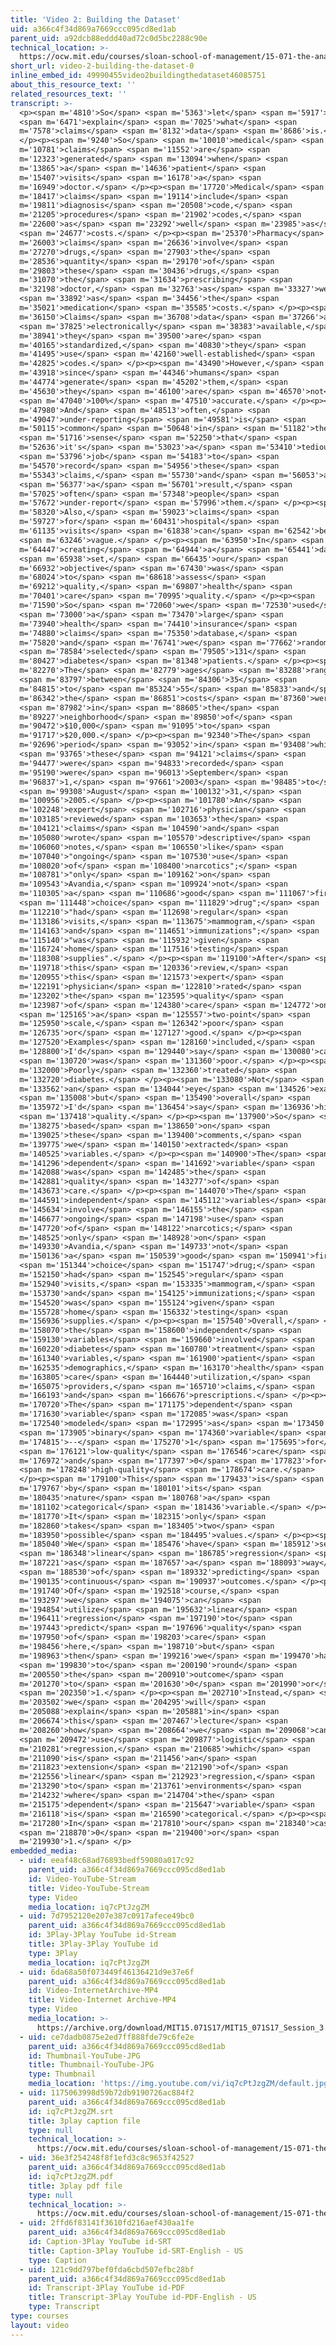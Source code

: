 ```yaml
---
title: 'Video 2: Building the Dataset'
uid: a366c4f34d869a7669ccc095cd8ed1ab
parent_uid: a92dcb88eddd40ad72c0d5bc2288c90e
technical_location: >-
  https://ocw.mit.edu/courses/sloan-school-of-management/15-071-the-analytics-edge-spring-2017/logistic-regression/modeling-the-expert-an-introduction-to-logistic-regression/video-2-building-the-dataset/video-2-building-the-dataset-0
short_url: video-2-building-the-dataset-0
inline_embed_id: 49990455video2buildingthedataset46085751
about_this_resource_text: ''
related_resources_text: ''
transcript: >-
  <p><span m='4810'>So</span> <span m='5363'>let</span> <span m='5917'>us</span>
  <span m='6471'>explain</span> <span m='7025'>what</span> <span
  m='7578'>claims</span> <span m='8132'>data</span> <span m='8686'>is.</span>
  </p><p><span m='9240'>So</span> <span m='10010'>medical</span> <span
  m='10781'>claims</span> <span m='11552'>are</span> <span
  m='12323'>generated</span> <span m='13094'>when</span> <span
  m='13865'>a</span> <span m='14636'>patient</span> <span
  m='15407'>visits</span> <span m='16178'>a</span> <span
  m='16949'>doctor.</span> </p><p><span m='17720'>Medical</span> <span
  m='18417'>claims</span> <span m='19114'>include</span> <span
  m='19811'>diagnosis</span> <span m='20508'>code,</span> <span
  m='21205'>procedures</span> <span m='21902'>codes,</span> <span
  m='22600'>as</span> <span m='23292'>well</span> <span m='23985'>as</span>
  <span m='24677'>costs.</span> </p><p><span m='25370'>Pharmacy</span> <span
  m='26003'>claims</span> <span m='26636'>involve</span> <span
  m='27270'>drugs,</span> <span m='27903'>the</span> <span
  m='28536'>quantity</span> <span m='29170'>of</span> <span
  m='29803'>these</span> <span m='30436'>drugs,</span> <span
  m='31070'>the</span> <span m='31634'>prescribing</span> <span
  m='32198'>doctor,</span> <span m='32763'>as</span> <span m='33327'>well</span>
  <span m='33892'>as</span> <span m='34456'>the</span> <span
  m='35021'>medication</span> <span m='35585'>costs.</span> </p><p><span
  m='36150'>Claims</span> <span m='36708'>data</span> <span m='37266'>are</span>
  <span m='37825'>electronically</span> <span m='38383'>available,</span> <span
  m='38941'>they</span> <span m='39500'>are</span> <span
  m='40165'>standardized,</span> <span m='40830'>they</span> <span
  m='41495'>use</span> <span m='42160'>well-established</span> <span
  m='42825'>codes.</span> </p><p><span m='43490'>However,</span> <span
  m='43918'>since</span> <span m='44346'>humans</span> <span
  m='44774'>generate</span> <span m='45202'>them,</span> <span
  m='45630'>they</span> <span m='46100'>are</span> <span m='46570'>not</span>
  <span m='47040'>100%</span> <span m='47510'>accurate.</span> </p><p><span
  m='47980'>And</span> <span m='48513'>often,</span> <span
  m='49047'>under-reporting</span> <span m='49581'>is</span> <span
  m='50115'>common</span> <span m='50648'>in</span> <span m='51182'>the</span>
  <span m='51716'>sense</span> <span m='52250'>that</span> <span
  m='52636'>it's</span> <span m='53023'>a</span> <span m='53410'>tedious</span>
  <span m='53796'>job</span> <span m='54183'>to</span> <span
  m='54570'>record</span> <span m='54956'>these</span> <span
  m='55343'>claims,</span> <span m='55730'>and</span> <span m='56053'>as</span>
  <span m='56377'>a</span> <span m='56701'>result,</span> <span
  m='57025'>often</span> <span m='57348'>people</span> <span
  m='57672'>under-report</span> <span m='57996'>them.</span> </p><p><span
  m='58320'>Also,</span> <span m='59023'>claims</span> <span
  m='59727'>for</span> <span m='60431'>hospital</span> <span
  m='61135'>visits</span> <span m='61838'>can</span> <span m='62542'>be</span>
  <span m='63246'>vague.</span> </p><p><span m='63950'>In</span> <span
  m='64447'>creating</span> <span m='64944'>a</span> <span m='65441'>data</span>
  <span m='65938'>set,</span> <span m='66435'>our</span> <span
  m='66932'>objective</span> <span m='67430'>was</span> <span
  m='68024'>to</span> <span m='68618'>assess</span> <span
  m='69212'>quality,</span> <span m='69807'>health</span> <span
  m='70401'>care</span> <span m='70995'>quality.</span> </p><p><span
  m='71590'>So</span> <span m='72060'>we</span> <span m='72530'>used</span>
  <span m='73000'>a</span> <span m='73470'>large</span> <span
  m='73940'>health</span> <span m='74410'>insurance</span> <span
  m='74880'>claims</span> <span m='75350'>database,</span> <span
  m='75820'>and</span> <span m='76741'>we</span> <span m='77662'>randomly</span>
  <span m='78584'>selected</span> <span m='79505'>131</span> <span
  m='80427'>diabetes</span> <span m='81348'>patients.</span> </p><p><span
  m='82270'>The</span> <span m='82779'>ages</span> <span m='83288'>ranged</span>
  <span m='83797'>between</span> <span m='84306'>35</span> <span
  m='84815'>to</span> <span m='85324'>55</span> <span m='85833'>and</span> <span
  m='86342'>the</span> <span m='86851'>costs</span> <span m='87360'>were</span>
  <span m='87982'>in</span> <span m='88605'>the</span> <span
  m='89227'>neighborhood</span> <span m='89850'>of</span> <span
  m='90472'>$10,000</span> <span m='91095'>to</span> <span
  m='91717'>$20,000.</span> </p><p><span m='92340'>The</span> <span
  m='92696'>period</span> <span m='93052'>in</span> <span m='93408'>which</span>
  <span m='93765'>these</span> <span m='94121'>claims</span> <span
  m='94477'>were</span> <span m='94833'>recorded</span> <span
  m='95190'>were</span> <span m='96013'>September</span> <span
  m='96837'>1,</span> <span m='97661'>2003</span> <span m='98485'>to</span>
  <span m='99308'>August</span> <span m='100132'>31,</span> <span
  m='100956'>2005.</span> </p><p><span m='101780'>An</span> <span
  m='102248'>expert</span> <span m='102716'>physician</span> <span
  m='103185'>reviewed</span> <span m='103653'>the</span> <span
  m='104121'>claims</span> <span m='104590'>and</span> <span
  m='105080'>wrote</span> <span m='105570'>descriptive</span> <span
  m='106060'>notes,</span> <span m='106550'>like</span> <span
  m='107040'>"ongoing</span> <span m='107530'>use</span> <span
  m='108020'>of</span> <span m='108400'>narcotics";</span> <span
  m='108781'>"only</span> <span m='109162'>on</span> <span
  m='109543'>Avandia,</span> <span m='109924'>not</span> <span
  m='110305'>a</span> <span m='110686'>good</span> <span m='111067'>first</span>
  <span m='111448'>choice</span> <span m='111829'>drug";</span> <span
  m='112210'>"had</span> <span m='112698'>regular</span> <span
  m='113186'>visits,</span> <span m='113675'>mammogram,</span> <span
  m='114163'>and</span> <span m='114651'>immunizations";</span> <span
  m='115140'>"was</span> <span m='115932'>given</span> <span
  m='116724'>home</span> <span m='117516'>testing</span> <span
  m='118308'>supplies".</span> </p><p><span m='119100'>After</span> <span
  m='119718'>this</span> <span m='120336'>review,</span> <span
  m='120955'>this</span> <span m='121573'>expert</span> <span
  m='122191'>physician</span> <span m='122810'>rated</span> <span
  m='123202'>the</span> <span m='123595'>quality</span> <span
  m='123987'>of</span> <span m='124380'>care</span> <span m='124772'>on</span>
  <span m='125165'>a</span> <span m='125557'>two-point</span> <span
  m='125950'>scale,</span> <span m='126342'>poor</span> <span
  m='126735'>or</span> <span m='127127'>good.</span> </p><p><span
  m='127520'>Examples</span> <span m='128160'>included,</span> <span
  m='128800'>I'd</span> <span m='129440'>say</span> <span m='130080'>care</span>
  <span m='130720'>was</span> <span m='131360'>poor.</span> </p><p><span
  m='132000'>Poorly</span> <span m='132360'>treated</span> <span
  m='132720'>diabetes.</span> </p><p><span m='133080'>Not</span> <span
  m='133562'>an</span> <span m='134044'>eye</span> <span m='134526'>exam,</span>
  <span m='135008'>but</span> <span m='135490'>overall</span> <span
  m='135972'>I'd</span> <span m='136454'>say</span> <span m='136936'>high</span>
  <span m='137418'>quality.</span> </p><p><span m='137900'>So</span> <span
  m='138275'>based</span> <span m='138650'>on</span> <span
  m='139025'>these</span> <span m='139400'>comments,</span> <span
  m='139775'>we</span> <span m='140150'>extracted</span> <span
  m='140525'>variables.</span> </p><p><span m='140900'>The</span> <span
  m='141296'>dependent</span> <span m='141692'>variable</span> <span
  m='142088'>was</span> <span m='142485'>the</span> <span
  m='142881'>quality</span> <span m='143277'>of</span> <span
  m='143673'>care.</span> </p><p><span m='144070'>The</span> <span
  m='144591'>independent</span> <span m='145112'>variables</span> <span
  m='145634'>involve</span> <span m='146155'>the</span> <span
  m='146677'>ongoing</span> <span m='147198'>use</span> <span
  m='147720'>of</span> <span m='148122'>narcotics;</span> <span
  m='148525'>only</span> <span m='148928'>on</span> <span
  m='149330'>Avandia,</span> <span m='149733'>not</span> <span
  m='150136'>a</span> <span m='150539'>good</span> <span m='150941'>first</span>
  <span m='151344'>choice</span> <span m='151747'>drug;</span> <span
  m='152150'>had</span> <span m='152545'>regular</span> <span
  m='152940'>visits,</span> <span m='153335'>mammogram,</span> <span
  m='153730'>and</span> <span m='154125'>immunizations;</span> <span
  m='154520'>was</span> <span m='155124'>given</span> <span
  m='155728'>home</span> <span m='156332'>testing</span> <span
  m='156936'>supplies.</span> </p><p><span m='157540'>Overall,</span> <span
  m='158070'>the</span> <span m='158600'>independent</span> <span
  m='159130'>variables</span> <span m='159660'>involved</span> <span
  m='160220'>diabetes</span> <span m='160780'>treatment</span> <span
  m='161340'>variables,</span> <span m='161900'>patient</span> <span
  m='162535'>demographics,</span> <span m='163170'>health</span> <span
  m='163805'>care</span> <span m='164440'>utilization,</span> <span
  m='165075'>providers,</span> <span m='165710'>claims,</span> <span
  m='166193'>and</span> <span m='166676'>prescriptions.</span> </p><p><span
  m='170720'>The</span> <span m='171175'>dependent</span> <span
  m='171630'>variable</span> <span m='172085'>was</span> <span
  m='172540'>modeled</span> <span m='172995'>as</span> <span m='173450'>a</span>
  <span m='173905'>binary</span> <span m='174360'>variable</span> <span
  m='174815'>--</span> <span m='175270'>1</span> <span m='175695'>for</span>
  <span m='176121'>low-quality</span> <span m='176546'>care</span> <span
  m='176972'>and</span> <span m='177397'>0</span> <span m='177823'>for</span>
  <span m='178248'>high-quality</span> <span m='178674'>care.</span>
  </p><p><span m='179100'>This</span> <span m='179433'>is</span> <span
  m='179767'>by</span> <span m='180101'>its</span> <span
  m='180435'>nature</span> <span m='180768'>a</span> <span
  m='181102'>categorical</span> <span m='181436'>variable.</span> </p><p><span
  m='181770'>It</span> <span m='182315'>only</span> <span
  m='182860'>takes</span> <span m='183405'>two</span> <span
  m='183950'>possible</span> <span m='184495'>values.</span> </p><p><span
  m='185040'>We</span> <span m='185476'>have</span> <span m='185912'>seen</span>
  <span m='186348'>linear</span> <span m='186785'>regression</span> <span
  m='187221'>as</span> <span m='187657'>a</span> <span m='188093'>way</span>
  <span m='188530'>of</span> <span m='189332'>predicting</span> <span
  m='190135'>continuous</span> <span m='190937'>outcomes.</span> </p><p><span
  m='191740'>Of</span> <span m='192518'>course,</span> <span
  m='193297'>we</span> <span m='194075'>can</span> <span
  m='194854'>utilize</span> <span m='195632'>linear</span> <span
  m='196411'>regression</span> <span m='197190'>to</span> <span
  m='197443'>predict</span> <span m='197696'>quality</span> <span
  m='197950'>of</span> <span m='198203'>care</span> <span
  m='198456'>here,</span> <span m='198710'>but</span> <span
  m='198963'>then</span> <span m='199216'>we</span> <span m='199470'>have</span>
  <span m='199830'>to</span> <span m='200190'>round</span> <span
  m='200550'>the</span> <span m='200910'>outcome</span> <span
  m='201270'>to</span> <span m='201630'>0</span> <span m='201990'>or</span>
  <span m='202350'>1.</span> </p><p><span m='202710'>Instead,</span> <span
  m='203502'>we</span> <span m='204295'>will</span> <span
  m='205088'>explain</span> <span m='205881'>in</span> <span
  m='206674'>this</span> <span m='207467'>lecture</span> <span
  m='208260'>how</span> <span m='208664'>we</span> <span m='209068'>can</span>
  <span m='209472'>use</span> <span m='209877'>logistic</span> <span
  m='210281'>regression,</span> <span m='210685'>which</span> <span
  m='211090'>is</span> <span m='211456'>an</span> <span
  m='211823'>extension</span> <span m='212190'>of</span> <span
  m='212556'>linear</span> <span m='212923'>regression,</span> <span
  m='213290'>to</span> <span m='213761'>environments</span> <span
  m='214232'>where</span> <span m='214704'>the</span> <span
  m='215175'>dependent</span> <span m='215647'>variable</span> <span
  m='216118'>is</span> <span m='216590'>categorical.</span> </p><p><span
  m='217280'>In</span> <span m='217810'>our</span> <span m='218340'>case,</span>
  <span m='218870'>0</span> <span m='219400'>or</span> <span
  m='219930'>1.</span> </p>
embedded_media:
  - uid: eeaf48c68ad76893bedf59080a017c92
    parent_uid: a366c4f34d869a7669ccc095cd8ed1ab
    id: Video-YouTube-Stream
    title: Video-YouTube-Stream
    type: Video
    media_location: iq7cPtJzgZM
  - uid: 7d7952120e207e387c0917afece49bc0
    parent_uid: a366c4f34d869a7669ccc095cd8ed1ab
    id: 3Play-3Play YouTube id-Stream
    title: 3Play-3Play YouTube id
    type: 3Play
    media_location: iq7cPtJzgZM
  - uid: 6da68a50f073449f46136421d9e37e6f
    parent_uid: a366c4f34d869a7669ccc095cd8ed1ab
    id: Video-InternetArchive-MP4
    title: Video-Internet Archive-MP4
    type: Video
    media_location: >-
      https://archive.org/download/MIT15.071S17/MIT15_071S17_Session_3.2.02_300k.mp4
  - uid: ce7dadb0875e2ed7ff888fde79c6fe2e
    parent_uid: a366c4f34d869a7669ccc095cd8ed1ab
    id: Thumbnail-YouTube-JPG
    title: Thumbnail-YouTube-JPG
    type: Thumbnail
    media_location: 'https://img.youtube.com/vi/iq7cPtJzgZM/default.jpg'
  - uid: 1175063998d59b72db9190726ac884f2
    parent_uid: a366c4f34d869a7669ccc095cd8ed1ab
    id: iq7cPtJzgZM.srt
    title: 3play caption file
    type: null
    technical_location: >-
      https://ocw.mit.edu/courses/sloan-school-of-management/15-071-the-analytics-edge-spring-2017/logistic-regression/modeling-the-expert-an-introduction-to-logistic-regression/video-2-building-the-dataset/video-2-building-the-dataset-0/iq7cPtJzgZM.srt
  - uid: 36e3f254248f8f1efd3c8c9653f42527
    parent_uid: a366c4f34d869a7669ccc095cd8ed1ab
    id: iq7cPtJzgZM.pdf
    title: 3play pdf file
    type: null
    technical_location: >-
      https://ocw.mit.edu/courses/sloan-school-of-management/15-071-the-analytics-edge-spring-2017/logistic-regression/modeling-the-expert-an-introduction-to-logistic-regression/video-2-building-the-dataset/video-2-building-the-dataset-0/iq7cPtJzgZM.pdf
  - uid: 2ffd6f83141f3610fd216aef430aa1fe
    parent_uid: a366c4f34d869a7669ccc095cd8ed1ab
    id: Caption-3Play YouTube id-SRT
    title: Caption-3Play YouTube id-SRT-English - US
    type: Caption
  - uid: 121c9dd797bef0fda6cbd507efbc28bf
    parent_uid: a366c4f34d869a7669ccc095cd8ed1ab
    id: Transcript-3Play YouTube id-PDF
    title: Transcript-3Play YouTube id-PDF-English - US
    type: Transcript
type: courses
layout: video
---
```

